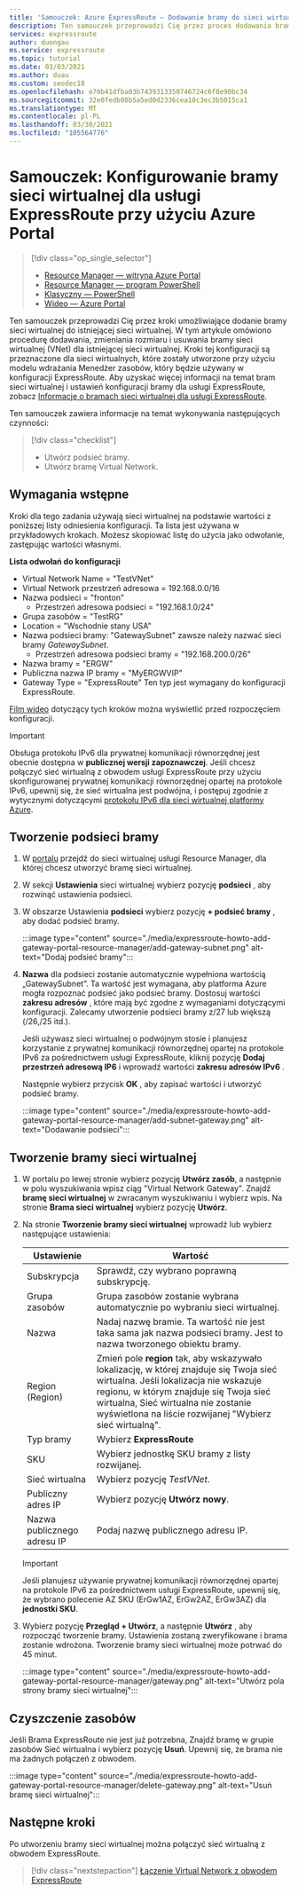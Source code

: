 ```yaml
---
title: 'Samouczek: Azure ExpressRoute — Dodawanie bramy do sieci wirtualnej (Azure Portal)'
description: Ten samouczek przeprowadzi Cię przez proces dodawania bramy sieci wirtualnej do sieci wirtualnej dla usługi ExpressRoute przy użyciu Azure Portal.
services: expressroute
author: duongau
ms.service: expressroute
ms.topic: tutorial
ms.date: 03/03/2021
ms.author: duau
ms.custom: seodec18
ms.openlocfilehash: e70b41dfba03b7439313350746724c6f8e90bc34
ms.sourcegitcommit: 32e0fedb80b5a5ed0d2336cea18c3ec3b5015ca1
ms.translationtype: MT
ms.contentlocale: pl-PL
ms.lasthandoff: 03/30/2021
ms.locfileid: "105564776"
---
```

# <a name="tutorial-configure-a-virtual-network-gateway-for-expressroute-using-the-azure-portal"></a>Samouczek: Konfigurowanie bramy sieci wirtualnej dla usługi ExpressRoute przy użyciu Azure Portal
> [!div class="op_single_selector"]
> * [Resource Manager — witryna Azure Portal](expressroute-howto-add-gateway-portal-resource-manager.md)
> * [Resource Manager — program PowerShell](expressroute-howto-add-gateway-resource-manager.md)
> * [Klasyczny — PowerShell](expressroute-howto-add-gateway-classic.md)
> * [Wideo — Azure Portal](https://azure.microsoft.com/documentation/videos/azure-expressroute-how-to-create-a-vpn-gateway-for-your-virtual-network)
> 

Ten samouczek przeprowadzi Cię przez kroki umożliwiające dodanie bramy sieci wirtualnej do istniejącej sieci wirtualnej. W tym artykule omówiono procedurę dodawania, zmieniania rozmiaru i usuwania bramy sieci wirtualnej (VNet) dla istniejącej sieci wirtualnej. Kroki tej konfiguracji są przeznaczone dla sieci wirtualnych, które zostały utworzone przy użyciu modelu wdrażania Menedżer zasobów, który będzie używany w konfiguracji ExpressRoute. Aby uzyskać więcej informacji na temat bram sieci wirtualnej i ustawień konfiguracji bramy dla usługi ExpressRoute, zobacz [Informacje o bramach sieci wirtualnej dla usługi ExpressRoute](expressroute-about-virtual-network-gateways.md). 

Ten samouczek zawiera informacje na temat wykonywania następujących czynności:
> [!div class="checklist"]
> - Utwórz podsieć bramy.
> - Utwórz bramę Virtual Network.

## <a name="prerequisites"></a>Wymagania wstępne

Kroki dla tego zadania używają sieci wirtualnej na podstawie wartości z poniższej listy odniesienia konfiguracji. Ta lista jest używana w przykładowych krokach. Możesz skopiować listę do użycia jako odwołanie, zastępując wartości własnymi.

**Lista odwołań do konfiguracji**

* Virtual Network Name = "TestVNet"
* Virtual Network przestrzeń adresowa = 192.168.0.0/16
* Nazwa podsieci = "fronton" 
    * Przestrzeń adresowa podsieci = "192.168.1.0/24"
* Grupa zasobów = "TestRG"
* Location = "Wschodnie stany USA"
* Nazwa podsieci bramy: "GatewaySubnet" zawsze należy nazwać sieci bramy *GatewaySubnet*.
    * Przestrzeń adresowa podsieci bramy = "192.168.200.0/26"
* Nazwa bramy = "ERGW"
* Publiczna nazwa IP bramy = "MyERGWVIP"
* Gateway Type = "ExpressRoute" Ten typ jest wymagany do konfiguracji ExpressRoute.

[Film wideo](https://azure.microsoft.com/documentation/videos/azure-expressroute-how-to-create-a-vpn-gateway-for-your-virtual-network) dotyczący tych kroków można wyświetlić przed rozpoczęciem konfiguracji.

> [!IMPORTANT]
> Obsługa protokołu IPv6 dla prywatnej komunikacji równorzędnej jest obecnie dostępna w **publicznej wersji zapoznawczej**. Jeśli chcesz połączyć sieć wirtualną z obwodem usługi ExpressRoute przy użyciu skonfigurowanej prywatnej komunikacji równorzędnej opartej na protokole IPv6, upewnij się, że sieć wirtualna jest podwójna, i postępuj zgodnie z wytycznymi dotyczącymi [protokołu IPv6 dla sieci wirtualnej platformy Azure](../virtual-network/ipv6-overview.md).
> 
> 

## <a name="create-the-gateway-subnet"></a>Tworzenie podsieci bramy

1. W [portalu](https://portal.azure.com) przejdź do sieci wirtualnej usługi Resource Manager, dla której chcesz utworzyć bramę sieci wirtualnej.
1. W sekcji **Ustawienia** sieci wirtualnej wybierz pozycję **podsieci** , aby rozwinąć ustawienia podsieci.
1. W obszarze Ustawienia **podsieci** wybierz pozycję **+ podsieć bramy** , aby dodać podsieć bramy. 
   
    :::image type="content" source="./media/expressroute-howto-add-gateway-portal-resource-manager/add-gateway-subnet.png" alt-text="Dodaj podsieć bramy":::

1. **Nazwa** dla podsieci zostanie automatycznie wypełniona wartością „GatewaySubnet”. Ta wartość jest wymagana, aby platforma Azure mogła rozpoznać podsieć jako podsieć bramy. Dostosuj wartości **zakresu adresów** , które mają być zgodne z wymaganiami dotyczącymi konfiguracji. Zalecamy utworzenie podsieci bramy z/27 lub większą (/26,/25 itd.).

    Jeśli używasz sieci wirtualnej o podwójnym stosie i planujesz korzystanie z prywatnej komunikacji równorzędnej opartej na protokole IPv6 za pośrednictwem usługi ExpressRoute, kliknij pozycję **Dodaj przestrzeń adresową IP6** i wprowadź wartości **zakresu adresów IPv6** .

    Następnie wybierz przycisk **OK** , aby zapisać wartości i utworzyć podsieć bramy.

    :::image type="content" source="./media/expressroute-howto-add-gateway-portal-resource-manager/add-subnet-gateway.png" alt-text="Dodawanie podsieci":::

## <a name="create-the-virtual-network-gateway"></a>Tworzenie bramy sieci wirtualnej

1. W portalu po lewej stronie wybierz pozycję **Utwórz zasób**, a następnie w polu wyszukiwania wpisz ciąg "Virtual Network Gateway". Znajdź **bramę sieci wirtualnej** w zwracanym wyszukiwaniu i wybierz wpis. Na stronie **Brama sieci wirtualnej** wybierz pozycję **Utwórz**.
1. Na stronie **Tworzenie bramy sieci wirtualnej** wprowadź lub wybierz następujące ustawienia:

    | Ustawienie | Wartość |
    | --------| ----- |
    | Subskrypcja | Sprawdź, czy wybrano poprawną subskrypcję. |
    | Grupa zasobów | Grupa zasobów zostanie wybrana automatycznie po wybraniu sieci wirtualnej. | 
    | Nazwa | Nadaj nazwę bramie. Ta wartość nie jest taka sama jak nazwa podsieci bramy. Jest to nazwa tworzonego obiektu bramy.|
    | Region (Region) | Zmień pole **region** tak, aby wskazywało lokalizację, w której znajduje się Twoja sieć wirtualna. Jeśli lokalizacja nie wskazuje regionu, w którym znajduje się Twoja sieć wirtualna, Sieć wirtualna nie zostanie wyświetlona na liście rozwijanej "Wybierz sieć wirtualną". |
    | Typ bramy | Wybierz **ExpressRoute**|
    | SKU | Wybierz jednostkę SKU bramy z listy rozwijanej. |
    | Sieć wirtualna | Wybierz pozycję *TestVNet*. |
    | Publiczny adres IP | Wybierz pozycję **Utwórz nowy**.|
    | Nazwa publicznego adresu IP | Podaj nazwę publicznego adresu IP. |

    > [!IMPORTANT]
    > Jeśli planujesz używanie prywatnej komunikacji równorzędnej opartej na protokole IPv6 za pośrednictwem usługi ExpressRoute, upewnij się, że wybrano polecenie AZ SKU (ErGw1AZ, ErGw2AZ, ErGw3AZ) dla **jednostki SKU**.
    > 
    > 

1. Wybierz pozycję **Przegląd + Utwórz**, a następnie **Utwórz** , aby rozpocząć tworzenie bramy. Ustawienia zostaną zweryfikowane i brama zostanie wdrożona. Tworzenie bramy sieci wirtualnej może potrwać do 45 minut.

    :::image type="content" source="./media/expressroute-howto-add-gateway-portal-resource-manager/gateway.png" alt-text="Utwórz pola strony bramy sieci wirtualnej":::

## <a name="clean-up-resources"></a>Czyszczenie zasobów

Jeśli Brama ExpressRoute nie jest już potrzebna, Znajdź bramę w grupie zasobów Sieć wirtualna i wybierz pozycję **Usuń**. Upewnij się, że brama nie ma żadnych połączeń z obwodem.

:::image type="content" source="./media/expressroute-howto-add-gateway-portal-resource-manager/delete-gateway.png" alt-text="Usuń bramę sieci wirtualnej":::

## <a name="next-steps"></a>Następne kroki
Po utworzeniu bramy sieci wirtualnej można połączyć sieć wirtualną z obwodem ExpressRoute. 

> [!div class="nextstepaction"]
> [Łączenie Virtual Network z obwodem ExpressRoute](expressroute-howto-linkvnet-portal-resource-manager.md)